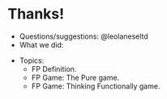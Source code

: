 # Thanks!

+ Questions/suggestions: @leolaneseltd
+ What we did:
- Topics: 
  - FP Definition.
  - FP Game: The Pure game.
  - FP Game: Thinking Functionally game.
  
